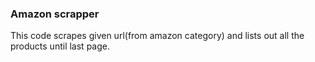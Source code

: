 ### Amazon scrapper

This code scrapes given url(from amazon category) and lists out all the products until last page.
